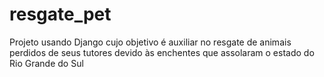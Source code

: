 # resgate_pet
Projeto usando Django cujo objetivo é auxiliar no resgate de animais perdidos de seus tutores devido às enchentes que assolaram o estado do Rio Grande do Sul

